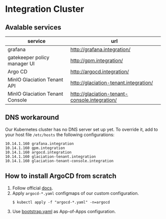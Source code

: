 # Integration Cluster

## Avalable services

| service | url |
| ---     | --- |
| grafana | http://grafana.integration/ |
| gatekeeper policy manager UI | http://gpm.integration/ |
| Argo CD | http://argocd.integration/ |
| MinIO Glaciation Tenant API | http://glaciation-tenant.integration/ |
| MinIO Glaciation Tenant Console | http://glaciation-tenant-console.integration/ |

## DNS workaround

Our Kubernetes cluster has no DNS server set up yet. 
To override it, add to your host file `/etc/hosts` the following configurations:

```
10.14.1.160 grafana.integration 
10.14.1.160 gpm.integration
10.14.1.160 argocd.integration
10.14.1.160 glaciation-tenant.integration
10.14.1.160 glaciation-tenant-console.integration
```

## How to install ArgoCD from scratch

1. Follow official [docs](https://argo-cd.readthedocs.io/en/stable/getting_started/).
2. Apply `argocd-*.yaml` configmaps of our custom configuration.
   ```
   $ kubectl apply -f "argocd-*.yaml" -n=argocd
   ```
3. Use [bootstrap.yaml](bootstrap.yaml) as App-of-Apps configuration.